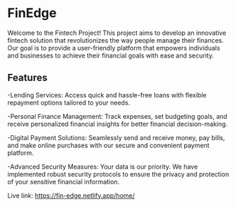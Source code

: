 
# FinEdge
Welcome to the Fintech Project! This project aims to develop an innovative fintech solution that revolutionizes the way people manage their finances. Our goal is to provide a user-friendly platform that empowers individuals and businesses to achieve their financial goals with ease and security.



## Features

 
-Lending Services: Access quick and hassle-free loans with flexible repayment options tailored to your needs.

-Personal Finance Management: Track expenses, set budgeting goals, and receive personalized financial insights for better financial decision-making.

-Digital Payment Solutions: Seamlessly send and receive money, pay bills, and make online purchases with our secure and convenient payment platform.

-Advanced Security Measures: Your data is our priority. We have implemented robust security protocols to ensure the privacy and protection of your sensitive financial information.

Live link: https://fin-edge.netlify.app/home/


